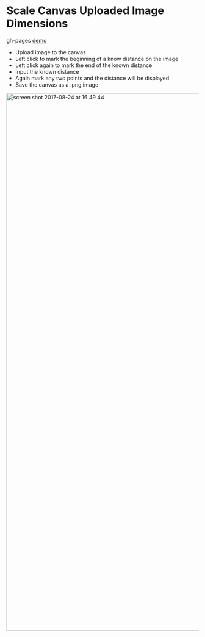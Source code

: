 # Scale Canvas Uploaded Image Dimensions

gh-pages [demo](https://shanegibney.github.io/Scale-Canvas-Upload-Image-Dimensions/)

* Upload image to the canvas
* Left click to mark the beginning of a know distance on the image
* Left click again to mark the end of the known distance
* Input the known distance
* Again mark any two points and the distance will be displayed
* Save the canvas as a .png image

<img width="1411" alt="screen shot 2017-08-24 at 16 49 44" src="https://user-images.githubusercontent.com/17167992/29675179-4c4b4722-88ec-11e7-9ee4-42b90a392f58.png">
